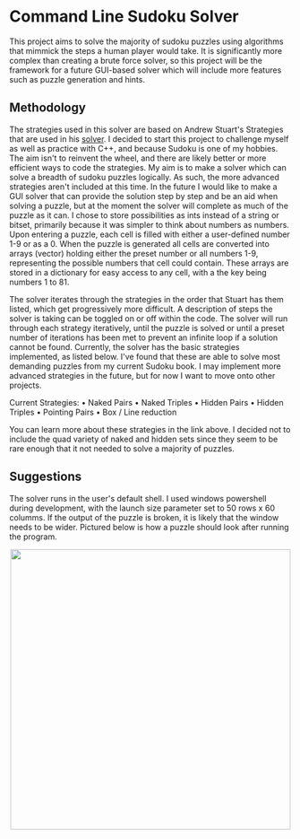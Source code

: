 # Command Line Sudoku Solver
This project aims to solve the majority of sudoku puzzles using algorithms that mimmick the steps a human player would take. It is significantly more complex than creating a brute force solver, so this project will be the framework for a future GUI-based solver which will include more features such as puzzle generation and hints.  

## Methodology
The strategies used in this solver are based on Andrew Stuart's Strategies that are used in his [solver](https://www.sudokuwiki.org/Strategy_Families). I decided to start this project to challenge myself as well as practice with C++, and because Sudoku is one of my hobbies. The aim isn't to reinvent the wheel, and there are likely better or more efficient ways to code the strategies. My aim is to make a solver which can solve a breadth of sudoku puzzles logically. As such, the more advanced strategies aren't included at this time. In the future I would like to make a GUI solver that can provide the solution step by step and be an aid when solving a puzzle, but at the moment the solver will complete as much of the puzzle as it can. I chose to store possibilities as ints instead of a string or bitset, primarily because it was simpler to think about numbers as numbers. Upon entering a puzzle, each cell is filled with either a user-defined number 1-9 or as a 0. When the puzzle is generated all cells are converted into arrays (vector) holding either the preset number or all numbers 1-9, representing the possible numbers that cell could contain. These arrays are stored in a dictionary for easy access to any cell, with a the key being numbers 1 to 81. 

The solver iterates through the strategies in the order that Stuart has them listed, which get progressively more difficult. A description of steps the solver is taking can be toggled on or off within the code. The solver will run through each strategy iteratively, until the puzzle is solved or until a preset number of iterations has been met to prevent an infinite loop if a solution cannot be found. Currently, the solver has the basic strategies implemented, as listed below. I've found that these are able to solve most demanding puzzles from my current Sudoku book. I may implement more advanced strategies in the future, but for now I want to move onto other projects. 

Current Strategies:
• Naked Pairs
• Naked Triples
• Hidden Pairs
• Hidden Triples
• Pointing Pairs
• Box / Line reduction

You can learn more about these strategies in the link above. I decided not to include the quad variety of naked and hidden sets since they seem to be rare enough that it not needed to solve a majority of puzzles. 

## Suggestions
The solver runs in the user's default shell. I used windows powershell during development, with the launch size parameter set to 50 rows x 60 columms. If the output of the puzzle is broken, it is likely that the window needs to be wider. Pictured below is how a puzzle should look after running the program.

<p align="center">
  <img src="https://github.com/bradwinchester/sudoku-solver/assets/104231576/1ccd3bb6-3335-4da1-9541-a7086112bab9" width="500" />
</p>


